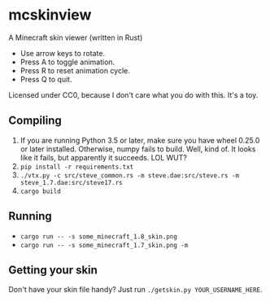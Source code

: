 # mcskinview
A Minecraft skin viewer (written in Rust)

- Use arrow keys to rotate.
- Press A to toggle animation.
- Press R to reset animation cycle.
- Press Q to quit.

Licensed under CC0, because I don't care what you do with this.  It's a toy.

## Compiling

1. If you are running Python 3.5 or later, make sure you have wheel 0.25.0 or later installed.  Otherwise, numpy fails to build.  Well, kind of.  It looks like it fails, but apparently it succeeds.  LOL WUT?
2. `pip install -r requirements.txt`
3. `./vtx.py -c src/steve_common.rs -m steve.dae:src/steve.rs -m steve_1.7.dae:src/steve17.rs`
4. `cargo build`

## Running

- `cargo run -- -s some_minecraft_1.8_skin.png`
- `cargo run -- -s some_minecraft_1.7_skin.png -m`

## Getting your skin

Don't have your skin file handy?  Just run `./getskin.py YOUR_USERNAME_HERE`.

